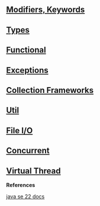 ## [Modifiers, Keywords](concepts/modifiers,keywords.md)

## [Types](concepts/types)

## [Functional](concepts/functional)

## [Exceptions](concepts/exceptions.md)

## [Collection Frameworks](concepts/collection%20frameworks)

## [Util](concepts/util)

## [File I/O](concepts/file%20i-o)

## [Concurrent](concepts/concurrent)

## [Virtual Thread](concepts/virtual%20thread)

**References**

[java se 22 docs](https://docs.oracle.com/javase/specs/jls/se22/html/index.html)